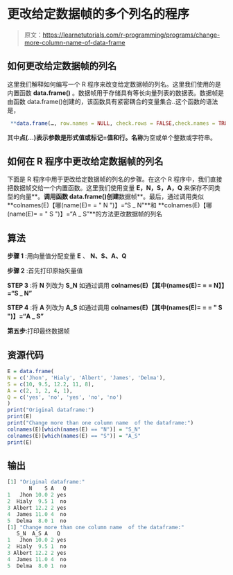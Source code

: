 # 更改给定数据帧的多个列名的程序

> 原文：<https://learnetutorials.com/r-programming/programs/change-more-column-name-of-data-frame>

## 如何更改给定数据帧的列名

这里我们解释如何编写一个 R 程序来改变给定数据帧的列名。这里我们使用的是内置函数 **data.frame()** 。数据帧用于存储具有等长向量列表的数据表。数据帧是由函数 data.frame()创建的，该函数具有紧密耦合的变量集合..这个函数的语法是，

```r
 **data.frame(…, row.names = NULL, check.rows = FALSE,check.names = TRUE, fix.empty.names = TRUE,stringsAsFactors = default.stringsAsFactors())** 

```

其中**点(...)**表示参数是形式值或标记=值和**行。名称**为空或单个整数或字符串。

## 如何在 R 程序中更改给定数据帧的列名

下面是 R 程序中用于更改给定数据帧的列名的步骤。在这个 R 程序中，我们直接把数据帧交给一个内置函数。这里我们使用变量 **E，N，S，A，Q** 来保存不同类型的向量**。**调用函数 data.frame()创建**数据帧**。最后，通过调用类似 **colnames(E)【哪(name(E)= = " N ")】=“S _ N”**和 **colnames(E)【哪(name(E)= = " S ")】=“A _ S”**的方法更改数据帧的列名

## 算法

**步骤 1** :用向量值分配变量 **E** 、 **N、S、A、Q**

**步骤 2** :首先打印原始矢量值

**STEP 3** :将 **N** 列改为 **S_N** 如通过调用 **colnames(E)【其中(names(E)= = = N】】=“S _ N”**

**STEP 4** :将 **A** 列改为 **A_S** 如通过调用 **colnames(E)【其中(names(E)= = = " S ")】=“A _ S”**

**第五步**:打印最终数据帧

## 资源代码

```r
E = data.frame(
N = c('Jhon', 'Hialy', 'Albert', 'James', 'Delma'),
S = c(10, 9.5, 12.2, 11, 8),
A = c(2, 1, 2, 4, 1),
Q = c('yes', 'no', 'yes', 'no', 'no')
)
print("Original dataframe:")
print(E)
print("Change more than one column name  of the dataframe:")
colnames(E)[which(names(E) == "N")] = "S_N"
colnames(E)[which(names(E) == "S")] = "A_S"
print(E)

```

## 输出

```r
[1] "Original dataframe:"
       N    S A   Q
1   Jhon 10.0 2 yes
2  Hialy  9.5 1  no
3 Albert 12.2 2 yes
4  James 11.0 4  no
5  Delma  8.0 1  no
[1] "Change more than one column name  of the dataframe:"
   S_N  A_S A   Q
1   Jhon 10.0 2 yes
2  Hialy  9.5 1  no
3 Albert 12.2 2 yes
4  James 11.0 4  no
5  Delma  8.0 1  no
```